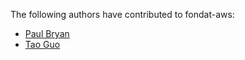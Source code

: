 The following authors have contributed to fondat-aws:

- [Paul Bryan](mailto:pbryan@anode.ca)
- [Tao Guo](mailto:tguo@mperativ.io)
